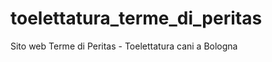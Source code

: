 toelettatura_terme_di_peritas
=============================

Sito web Terme di Peritas - Toelettatura cani a Bologna
